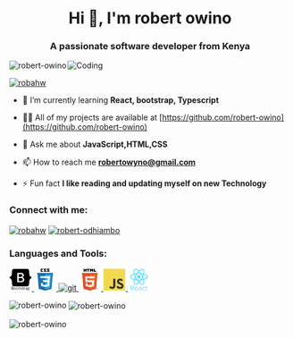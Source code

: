 <h1 align="center">Hi 👋, I'm robert owino</h1>
<h3 align="center">A passionate software developer from Kenya</h3>
<img align="right" alt="Coding" width="400" src="https://media.tenor.com/qJ5evVs-_uUAAAAC/coding.gif">

<p align="left"> <img src="https://komarev.com/ghpvc/?username=robert-owino&label=Profile%20views&color=0e75b6&style=flat" alt="robert-owino" /> </p>

<p align="left"> <a href="https://twitter.com/robahw" target="blank"><img src="https://img.shields.io/twitter/follow/robahw?logo=twitter&style=for-the-badge" alt="robahw" /></a> </p>

- 🌱 I’m currently learning **React, bootstrap, Typescript**

- 👨‍💻 All of my projects are available at [https://github.com/robert-owino](https://github.com/robert-owino)

- 💬 Ask me about **JavaScript,HTML,CSS**

- 📫 How to reach me **robertowyno@gmail.com**

- ⚡ Fun fact **I like reading and updating myself on new Technology**

<h3 align="left">Connect with me:</h3>
<p align="left">
<a href="https://twitter.com/robahw" target="blank"><img align="center" src="https://raw.githubusercontent.com/rahuldkjain/github-profile-readme-generator/master/src/images/icons/Social/twitter.svg" alt="robahw" height="30" width="40" /></a>
<a href="https://linkedin.com/in/robert-odhiambo" target="blank"><img align="center" src="https://raw.githubusercontent.com/rahuldkjain/github-profile-readme-generator/master/src/images/icons/Social/linked-in-alt.svg" alt="robert-odhiambo" height="30" width="40" /></a>
</p>

<h3 align="left">Languages and Tools:</h3>
<p align="left"> <a href="https://getbootstrap.com" target="_blank" rel="noreferrer"> <img src="https://raw.githubusercontent.com/devicons/devicon/master/icons/bootstrap/bootstrap-plain-wordmark.svg" alt="bootstrap" width="40" height="40"/> </a> <a href="https://www.w3schools.com/css/" target="_blank" rel="noreferrer"> <img src="https://raw.githubusercontent.com/devicons/devicon/master/icons/css3/css3-original-wordmark.svg" alt="css3" width="40" height="40"/> </a> <a href="https://git-scm.com/" target="_blank" rel="noreferrer"> <img src="https://www.vectorlogo.zone/logos/git-scm/git-scm-icon.svg" alt="git" width="40" height="40"/> </a> <a href="https://www.w3.org/html/" target="_blank" rel="noreferrer"> <img src="https://raw.githubusercontent.com/devicons/devicon/master/icons/html5/html5-original-wordmark.svg" alt="html5" width="40" height="40"/> </a> <a href="https://developer.mozilla.org/en-US/docs/Web/JavaScript" target="_blank" rel="noreferrer"> <img src="https://raw.githubusercontent.com/devicons/devicon/master/icons/javascript/javascript-original.svg" alt="javascript" width="40" height="40"/> </a> <a href="https://reactjs.org/" target="_blank" rel="noreferrer"> <img src="https://raw.githubusercontent.com/devicons/devicon/master/icons/react/react-original-wordmark.svg" alt="react" width="40" height="40"/> </a> </p>

<p><img align="left" src="https://github-readme-stats.vercel.app/api/top-langs?username=robert-owino&show_icons=true&locale=en&layout=compact" alt="robert-owino" /></p>

<p>&nbsp;<img align="center" src="https://github-readme-stats.vercel.app/api?username=robert-owino&show_icons=true&locale=en" alt="robert-owino" /></p>

<p><img align="center" src="https://github-readme-streak-stats.herokuapp.com/?user=robert-owino&" alt="robert-owino" /></p>
